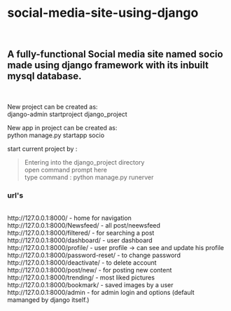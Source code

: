 <h1>social-media-site-using-django</h1></br>
<h2>A fully-functional Social media site named socio made using django framework with its inbuilt mysql database.</h2>
</br>

New project can be created as:</br>
django-admin startproject django_project</br>

New app in project can be created as:</br>
python manage.py startapp socio</br>

start current project by : </br>
> Entering into the django_project directory </br>
> open command prompt here </br>
> type command : python manage.py runerver

<h3>url's</h3></br>
http://127.0.0.1:8000/ - home for navigation </br>
http://127.0.0.1:8000/Newsfeed/ - all post/neewsfeed </br>
http://127.0.0.1:8000/filtered/ - for searching a post </br>
http://127.0.0.1:8000/dashboard/ - user dashboard </br>
http://127.0.0.1:8000/profile/ - user profile -> can see and update his profile </br>
http://127.0.0.1:8000/password-reset/ - to change password </br>
http://127.0.0.1:8000/deactivate/ - to delete account </br>
http://127.0.0.1:8000/post/new/ - for posting new content </br>
http://127.0.0.1:8000/trending/ - most liked pictures </br>
http://127.0.0.1:8000/bookmark/ - saved images by a user </br>
http://127.0.0.1:8000/admin - for admin login and options (default mamanged by django itself.) </br>
